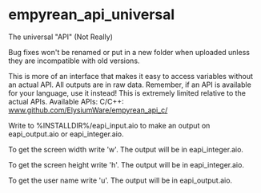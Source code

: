 empyrean_api_universal
======================

The universal "API" (Not Really)

Bug fixes won't be renamed or put in a new folder when uploaded unless they are incompatible with old versions.

This is more of an interface that makes it easy to access variables without an actual API.
All outputs are in raw data.
Remember, if an API is available for your language, use it instead!
This is extremely limited relative to the actual APIs.
Available APIs:
C/C++: www.github.com/ElysiumWare/empyrean_api_c/

Write to %INSTALLDIR%/eapi_input.aio to make an output on eapi_output.aio or eapi_integer.aio.

To get the screen width write 'w'. The output will be in eapi_integer.aio.

To get the screen height write 'h'. The output will be in eapi_integer.aio.

To get the user name write 'u'. The output will be in eapi_output.aio.